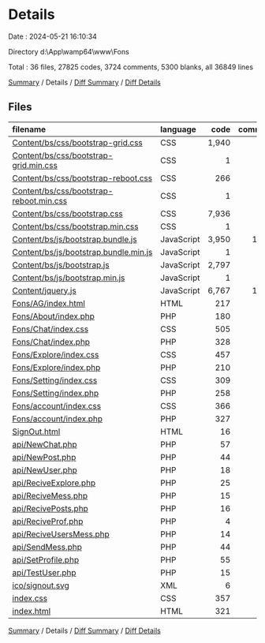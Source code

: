 # Details

Date : 2024-05-21 16:10:34

Directory d:\\App\\wamp64\\www\\Fons

Total : 36 files,  27825 codes, 3724 comments, 5300 blanks, all 36849 lines

[Summary](results.md) / Details / [Diff Summary](diff.md) / [Diff Details](diff-details.md)

## Files
| filename | language | code | comment | blank | total |
| :--- | :--- | ---: | ---: | ---: | ---: |
| [Content/bs/css/bootstrap-grid.css](/Content/bs/css/bootstrap-grid.css) | CSS | 1,940 | 7 | 103 | 2,050 |
| [Content/bs/css/bootstrap-grid.min.css](/Content/bs/css/bootstrap-grid.min.css) | CSS | 1 | 6 | 0 | 7 |
| [Content/bs/css/bootstrap-reboot.css](/Content/bs/css/bootstrap-reboot.css) | CSS | 266 | 8 | 56 | 330 |
| [Content/bs/css/bootstrap-reboot.min.css](/Content/bs/css/bootstrap-reboot.min.css) | CSS | 1 | 7 | 0 | 8 |
| [Content/bs/css/bootstrap.css](/Content/bs/css/bootstrap.css) | CSS | 7,936 | 7 | 1,032 | 8,975 |
| [Content/bs/css/bootstrap.min.css](/Content/bs/css/bootstrap.min.css) | CSS | 1 | 6 | 0 | 7 |
| [Content/bs/js/bootstrap.bundle.js](/Content/bs/js/bootstrap.bundle.js) | JavaScript | 3,950 | 1,339 | 1,040 | 6,329 |
| [Content/bs/js/bootstrap.bundle.min.js](/Content/bs/js/bootstrap.bundle.min.js) | JavaScript | 1 | 6 | 0 | 7 |
| [Content/bs/js/bootstrap.js](/Content/bs/js/bootstrap.js) | JavaScript | 2,797 | 354 | 744 | 3,895 |
| [Content/bs/js/bootstrap.min.js](/Content/bs/js/bootstrap.min.js) | JavaScript | 1 | 6 | 0 | 7 |
| [Content/jquery.js](/Content/jquery.js) | JavaScript | 6,767 | 1,887 | 2,063 | 10,717 |
| [Fons/AG/index.html](/Fons/AG/index.html) | HTML | 217 | 1 | 14 | 232 |
| [Fons/About/index.php](/Fons/About/index.php) | PHP | 180 | 5 | 35 | 220 |
| [Fons/Chat/index.css](/Fons/Chat/index.css) | CSS | 505 | 7 | 60 | 572 |
| [Fons/Chat/index.php](/Fons/Chat/index.php) | PHP | 328 | 13 | 23 | 364 |
| [Fons/Explore/index.css](/Fons/Explore/index.css) | CSS | 457 | 0 | 2 | 459 |
| [Fons/Explore/index.php](/Fons/Explore/index.php) | PHP | 210 | 6 | 15 | 231 |
| [Fons/Setting/index.css](/Fons/Setting/index.css) | CSS | 309 | 3 | 44 | 356 |
| [Fons/Setting/index.php](/Fons/Setting/index.php) | PHP | 258 | 9 | 19 | 286 |
| [Fons/account/index.css](/Fons/account/index.css) | CSS | 366 | 0 | 2 | 368 |
| [Fons/account/index.php](/Fons/account/index.php) | PHP | 327 | 8 | 21 | 356 |
| [SignOut.html](/SignOut.html) | HTML | 16 | 0 | 1 | 17 |
| [api/NewChat.php](/api/NewChat.php) | PHP | 57 | 6 | 1 | 64 |
| [api/NewPost.php](/api/NewPost.php) | PHP | 44 | 6 | 0 | 50 |
| [api/NewUser.php](/api/NewUser.php) | PHP | 18 | 0 | 1 | 19 |
| [api/ReciveExplore.php](/api/ReciveExplore.php) | PHP | 25 | 2 | 0 | 27 |
| [api/ReciveMess.php](/api/ReciveMess.php) | PHP | 15 | 2 | 0 | 17 |
| [api/RecivePosts.php](/api/RecivePosts.php) | PHP | 16 | 2 | 0 | 18 |
| [api/ReciveProf.php](/api/ReciveProf.php) | PHP | 4 | 0 | 0 | 4 |
| [api/ReciveUsersMess.php](/api/ReciveUsersMess.php) | PHP | 14 | 2 | 1 | 17 |
| [api/SendMess.php](/api/SendMess.php) | PHP | 44 | 12 | 2 | 58 |
| [api/SetProfile.php](/api/SetProfile.php) | PHP | 55 | 5 | 5 | 65 |
| [api/TestUser.php](/api/TestUser.php) | PHP | 15 | 1 | 0 | 16 |
| [ico/signout.svg](/ico/signout.svg) | XML | 6 | 1 | 0 | 7 |
| [index.css](/index.css) | CSS | 357 | 0 | 2 | 359 |
| [index.html](/index.html) | HTML | 321 | 0 | 14 | 335 |

[Summary](results.md) / Details / [Diff Summary](diff.md) / [Diff Details](diff-details.md)